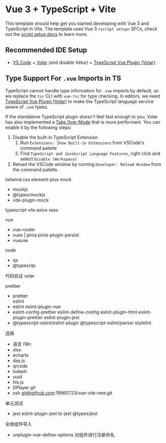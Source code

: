 # Vue 3 + TypeScript + Vite

This template should help get you started developing with Vue 3 and TypeScript in Vite. The template uses Vue 3 `<script setup>` SFCs, check out the [script setup docs](https://v3.vuejs.org/api/sfc-script-setup.html#sfc-script-setup) to learn more.

## Recommended IDE Setup

- [VS Code](https://code.visualstudio.com/) + [Volar](https://marketplace.visualstudio.com/items?itemName=Vue.volar) (and disable Vetur) + [TypeScript Vue Plugin (Volar)](https://marketplace.visualstudio.com/items?itemName=Vue.vscode-typescript-vue-plugin).

## Type Support For `.vue` Imports in TS

TypeScript cannot handle type information for `.vue` imports by default, so we replace the `tsc` CLI with `vue-tsc` for type checking. In editors, we need [TypeScript Vue Plugin (Volar)](https://marketplace.visualstudio.com/items?itemName=Vue.vscode-typescript-vue-plugin) to make the TypeScript language service aware of `.vue` types.

If the standalone TypeScript plugin doesn't feel fast enough to you, Volar has also implemented a [Take Over Mode](https://github.com/johnsoncodehk/volar/discussions/471#discussioncomment-1361669) that is more performant. You can enable it by the following steps:

1. Disable the built-in TypeScript Extension
   1. Run `Extensions: Show Built-in Extensions` from VSCode's command palette
   2. Find `TypeScript and JavaScript Language Features`, right click and select `Disable (Workspace)`
2. Reload the VSCode window by running `Developer: Reload Window` from the command palette.

tailwind.css
element-plus
mock
   - mockjs
   - @types/mockjs
   - vite-plugin-mock

typescript
vite
axios
sass

vue
   - vue-router
   - vuex | pinia pinia-plugin-persist
   - vueuse


node
   - qs 
   - @types/qs


代码验证 
volar

prettier
   - prettier       
eslint
   - eslint eslint-plugin-vue
   - eslint-config-prettier eslint-define-config eslint-plugin-html eslint-plugin-prettier eslint-plugin-jest
   - @typescript-eslint/eslint-plugin @typescript-eslint/parser
stylelint 

选择
   - 语言 i18n
   - xlsx
   - echarts
   - day.js
   - qrcode
   - lodash
   - uuid
   - hls.js
   - DPlayer
git 
   - ssh  git@github.com:19960723/vue-vite-new.git

单元测试
   - jest eslint-plugin-jest ts-jest @types/jest


全局组件导入
   - unplugin-vue-define-options 对组件进行注册命名